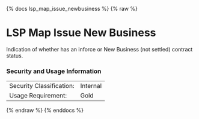 {% docs lsp_map_issue_newbusiness %}
{% raw %}

# LSP Map Issue New Business

Indication of whether has an inforce or New Business (not settled) contract status.

### Security and Usage Information
|    |    |
|---|---|
|Security Classification:|Internal|
|Usage Requirement:|Gold|

{% endraw %}
{% enddocs %}
